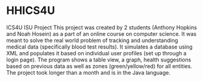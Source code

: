 # HHICS4U
ICS4U ISU Project
This project was created by 2 students (Anthony Hopkins and Noah Hosein) as a part of
an online course on computer science. It was meant to solve the real world problem of 
tracking and understanding medical data (specifically blood test results). It simulates
a database using XML and populates it based on individual user profiles (set up
through a login page). The program shows a table view, a graph, health suggestions
based on previous data as well as zones (green/yellow/red) for all entities. The 
project took longer than a month and is in the Java language.
